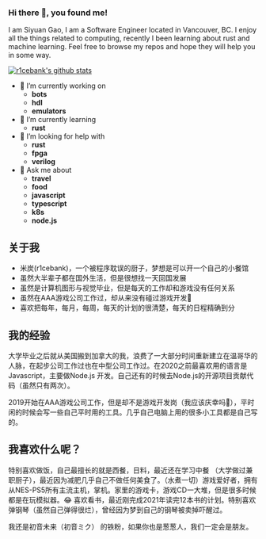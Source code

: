 ### Hi there 👋, you found me!

I am Siyuan Gao, I am a Software Engineer located in Vancouver, BC. I enjoy all the things related to computing, recently I been learning about rust and machine learning. Feel free to browse my repos and hope they will help you in some way.

[![r1cebank's github stats](https://github-readme-stats.vercel.app/api?username=r1cebank&theme=dracula)](https://github.com/anuraghazra/github-readme-stats)

- 🔭 I’m currently working on
  - **bots**
  - **hdl**
  - **emulators**
- 🌱 I’m currently learning
  - **rust**
- 🤔 I’m looking for help with
  - **rust**
  - **fpga**
  - **verilog**
- 💬 Ask me about
  - **travel**
  - **food**
  - **javascript**
  - **typescript**
  - **k8s**
  - **node.js**
  
## 关于我

* 米炭(r1cebank)，一个被程序耽误的厨子，梦想是可以开一个自己的小餐馆
* 虽然大半辈子都在国外生活，但是很想找一天回国发展
* 虽然是计算机图形与视觉毕业，但是每天的工作却和游戏没有任何关系
* 虽然在AAA游戏公司工作过，却从来没有碰过游戏开发🤣
* 喜欢把每年，每月，每周，每天的计划的很清楚，每天的日程精确到分

## 我的经验
大学毕业之后就从美国搬到加拿大的我，浪费了一大部分时间重新建立在温哥华的人脉，在起步公司工作过也在中型公司工作过。在2020之前最喜欢用的语言是Javascript，主要做Node.js 开发。自己还有的时候去Node.js的开源项目贡献代码（虽然只有两次）。

2019开始在AAA游戏公司工作，但是却不是游戏开发岗（我应该庆幸吗🤔），平时闲的时候会写一些自己平时用的工具。几乎自己电脑上用的很多小工具都是自己写的。

## 我喜欢什么呢？
特别喜欢做饭，自己最擅长的就是西餐，日料，最近还在学习中餐 （大学做过兼职厨子），最近因为减肥几乎自己不做任何美食了。（水煮一切）游戏爱好者，拥有从NES-PS5所有主流主机，掌机。家里的游戏卡，游戏CD一大堆，但是很多时候都是在玩模拟器。😂 喜欢看书，最近刚完成2021年读完12本书的计划。特别喜欢弹钢琴（虽然自己弹得很烂），曾经因为梦到自己的钢琴被卖掉吓醒过。

我还是初音未来（初音ミク） 的铁粉，如果你也是葱葱人，我们一定会是朋友。
